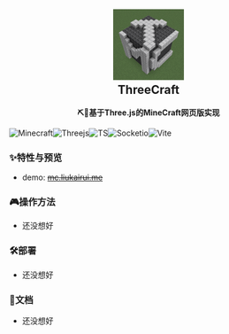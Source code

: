 
<h2 align="center">
<img src="./doc/img/logo.png" width="128" height="128"/>
<br/>ThreeCraft
</h2>

<p align="center"><strong>⛏🧱基于Three.js的MineCraft网页版实现</strong></p>

![Minecraft](https://img.shields.io/badge/Minecraft-62B47A?style=flat-square&logo=Minecraft&logoColor=white)![Threejs](https://img.shields.io/badge/Three\.js-000000?style=flat-square&logo=Three.js&logoColor=white)![TS](https://img.shields.io/badge/TypeScript-3178C6?style=flat-square&logo=TypeScript&logoColor=white)![Socketio](https://img.shields.io/badge/Socket\.io-010101?style=flat-square&logo=Socket.io&logoColor=white)![Vite](https://img.shields.io/badge/Vite-646CFF?style=flat-square&logo=Vite&logoColor=white)



### ✨特性与预览

- demo: ~~[mc.liukairui.me](mc.liukairui.me)~~

### 🎮️操作方法

- 还没想好

### 🛠️部署

- 还没想好

### 📃文档

- 还没想好

